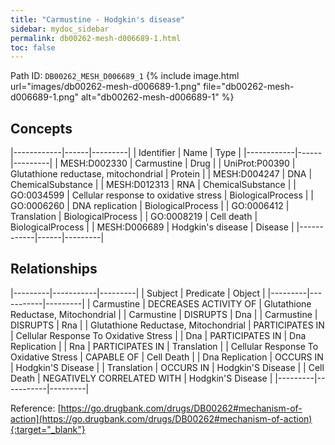 ```yaml
---
title: "Carmustine - Hodgkin's disease"
sidebar: mydoc_sidebar
permalink: db00262-mesh-d006689-1.html
toc: false 
---
```



Path ID: `DB00262_MESH_D006689_1`
{% include image.html url="images/db00262-mesh-d006689-1.png" file="db00262-mesh-d006689-1.png" alt="db00262-mesh-d006689-1" %}

## Concepts

|------------|------|---------|
| Identifier | Name | Type    |
|------------|------|---------|
| MESH:D002330 | Carmustine | Drug |
| UniProt:P00390 | Glutathione reductase, mitochondrial | Protein |
| MESH:D004247 | DNA | ChemicalSubstance |
| MESH:D012313 | RNA | ChemicalSubstance |
| GO:0034599 | Cellular response to oxidative stress | BiologicalProcess |
| GO:0006260 | DNA replication | BiologicalProcess |
| GO:0006412 | Translation | BiologicalProcess |
| GO:0008219 | Cell death | BiologicalProcess |
| MESH:D006689 | Hodgkin's disease | Disease |
|------------|------|---------|

## Relationships

|---------|-----------|---------|
| Subject | Predicate | Object  |
|---------|-----------|---------|
| Carmustine | DECREASES ACTIVITY OF | Glutathione Reductase, Mitochondrial |
| Carmustine | DISRUPTS | Dna |
| Carmustine | DISRUPTS | Rna |
| Glutathione Reductase, Mitochondrial | PARTICIPATES IN | Cellular Response To Oxidative Stress |
| Dna | PARTICIPATES IN | Dna Replication |
| Rna | PARTICIPATES IN | Translation |
| Cellular Response To Oxidative Stress | CAPABLE OF | Cell Death |
| Dna Replication | OCCURS IN | Hodgkin'S Disease |
| Translation | OCCURS IN | Hodgkin'S Disease |
| Cell Death | NEGATIVELY CORRELATED WITH | Hodgkin'S Disease |
|---------|-----------|---------|

Reference: [https://go.drugbank.com/drugs/DB00262#mechanism-of-action](https://go.drugbank.com/drugs/DB00262#mechanism-of-action){:target="_blank"}